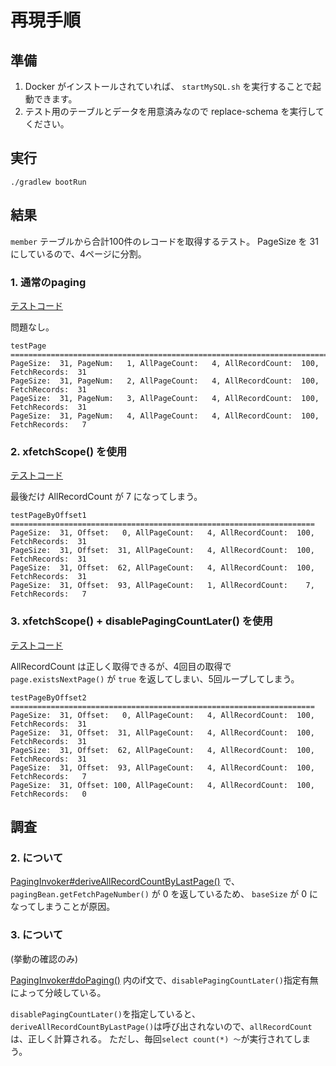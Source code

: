 # 再現手順

## 準備

1. Docker がインストールされていれば、 `startMySQL.sh` を実行することで起動できます。
2. テスト用のテーブルとデータを用意済みなので replace-schema を実行してください。

## 実行

```
./gradlew bootRun
```

## 結果

`member` テーブルから合計100件のレコードを取得するテスト。 PageSize を 31 にしているので、4ページに分割。

### 1. 通常のpaging

[テストコード](https://github.com/little-forest/dbflute-offset-test/blob/master/src/main/java/com/example/dbflutetest/DBFluteTest.java#L26-L41)

問題なし。

```
testPage =============================================================================
PageSize:  31, PageNum:   1, AllPageCount:   4, AllRecordCount:  100, FetchRecords:  31
PageSize:  31, PageNum:   2, AllPageCount:   4, AllRecordCount:  100, FetchRecords:  31
PageSize:  31, PageNum:   3, AllPageCount:   4, AllRecordCount:  100, FetchRecords:  31
PageSize:  31, PageNum:   4, AllPageCount:   4, AllRecordCount:  100, FetchRecords:   7
```

### 2. xfetchScope() を使用

[テストコード](https://github.com/little-forest/dbflute-offset-test/blob/master/src/main/java/com/example/dbflutetest/DBFluteTest.java#L26-L41)

最後だけ AllRecordCount が 7 になってしまう。

```
testPageByOffset1 ====================================================================
PageSize:  31, Offset:   0, AllPageCount:   4, AllRecordCount:  100, FetchRecords:  31
PageSize:  31, Offset:  31, AllPageCount:   4, AllRecordCount:  100, FetchRecords:  31
PageSize:  31, Offset:  62, AllPageCount:   4, AllRecordCount:  100, FetchRecords:  31
PageSize:  31, Offset:  93, AllPageCount:   1, AllRecordCount:    7, FetchRecords:   7
```

### 3. xfetchScope() + disablePagingCountLater() を使用

[テストコード](https://github.com/little-forest/dbflute-offset-test/blob/master/src/main/java/com/example/dbflutetest/DBFluteTest.java#L26-L41)

AllRecordCount は正しく取得できるが、4回目の取得で `page.existsNextPage()` が `true` を返してしまい、5回ループしてしまう。

```
testPageByOffset2 ====================================================================
PageSize:  31, Offset:   0, AllPageCount:   4, AllRecordCount:  100, FetchRecords:  31
PageSize:  31, Offset:  31, AllPageCount:   4, AllRecordCount:  100, FetchRecords:  31
PageSize:  31, Offset:  62, AllPageCount:   4, AllRecordCount:  100, FetchRecords:  31
PageSize:  31, Offset:  93, AllPageCount:   4, AllRecordCount:  100, FetchRecords:   7
PageSize:  31, Offset: 100, AllPageCount:   4, AllRecordCount:  100, FetchRecords:   0
```

## 調査

### 2. について

[PagingInvoker#deriveAllRecordCountByLastPage()](https://github.com/dbflute/dbflute-core/blob/21dc2fdcd77aa02cf3f595f2382ebf161fdbf87e/dbflute-runtime/src/main/java/org/dbflute/cbean/paging/PagingInvoker.java#L195-L197) で、 `pagingBean.getFetchPageNumber()` が 0 を返しているため、 `baseSize` が 0 になってしまうことが原因。

### 3. について

(挙動の確認のみ)

[PagingInvoker#doPaging()](https://github.com/dbflute/dbflute-core/blob/21dc2fdcd77aa02cf3f595f2382ebf161fdbf87e/dbflute-runtime/src/main/java/org/dbflute/cbean/paging/PagingInvoker.java#L94-L111) 内のif文で、`disablePagingCountLater()`指定有無によって分岐している。

`disablePagingCountLater()`を指定していると、`deriveAllRecordCountByLastPage()`は呼び出されないので、`allRecordCount`は、正しく計算される。
ただし、毎回`select count(*) 〜`が実行されてしまう。





